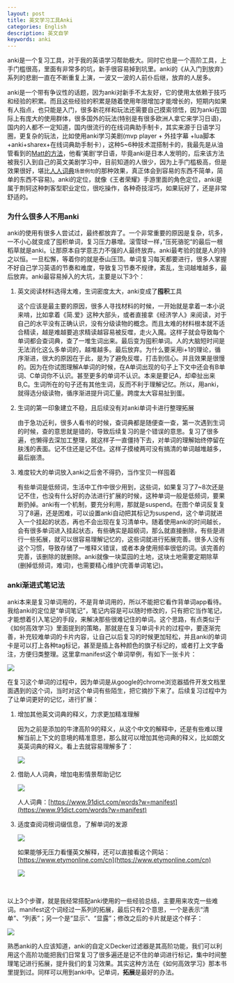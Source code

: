 ```yaml
---
layout: post
title: 英文学习工具Anki
categories: English
description: 英文自学
keywords: anki
---
```


anki是一个复习工具，对于我的英语学习帮助极大。同时它也是一个高阶工具，上手门槛很高，里面有非常多的坑，新手很容易掉到坑里。anki的《从入门到放弃》系列的悲剧一直在不断重复上演，一波又一波的人前仆后继，放弃的人居多。

anki是一个带有争议性的话题，因为anki对新手不太友好，它的使用太依赖于技巧和经验的积累。而且这些经验的积累是随着使用年限增加才能增长的，短期内如果有人指点，也只能是入门，很多新花样和玩法还需要自己摸索领悟，因为anki在国际上有庞大的使用群体，很多国外的玩法(特别是有很多欧洲人拿它来学习日语)，国内的人都不一定知道，国内很流行的在线词典助手制卡，其实来源于日语学习圈，更复杂的玩法，比如使用anki学习美剧(mvp player + 外挂字幕 +lua脚本+anki+sharex+在线词典助手制卡），这种5~6种技术混搭制卡的，我最先是从油管看到的[Matt的方法](https://youtu.be/bbg6ztWecbU)，他看‘美剧’学日语，毕竟anki是日本人发明的，后来该方法被我引入到自己的英文美剧学习中，目前知道的人很少，因为上手门槛极高，但是效果很好，堪比[人人词典](https://www.91dict.com/words?w=manifest)`场景例句`的那种效果，真正体会到容易的东西不简单，简单的东西不容易)。anki的定位，就像《王者荣耀》手游里面的角色定位，anki是属于荆轲这种刺客型职业定位，很吃操作，各种奇技淫巧，如果玩好了，还是非常舒适的。



### 为什么很多人不用anki

anki的使用有很多人尝试过，最终都放弃了。一个非常重要的原因是复杂，坑多，一不小心就变成了囤积单词，复习压力暴增。滚雪球一样，”压死骆驼“的最后一根稻草就是anki。让那原本自学意志力不强的人最终放弃。anki最考验的就是人的持之以恒。一旦松懈，等着你的就是泰山压顶。单词复习每天都要进行，很多人掌握不好自己学习英语的节奏和难度，导致复习节奏不规律，紊乱，生词越堆越多，最后放弃。anki最容易掉入的大坑，主要是以下3个：



1. 英文阅读材料选得太难，生词密度太大，anki变成了**囤积**工具

   这个应该是最主要的原因，很多人寻找材料的时候，一开始就是拿着一本小说来啃，比如拿着《简.爱》这种大部头，或者直接拿《经济学人》来阅读，对于自己的水平没有正确认识，没有分级读物的概念。而且太难的材料根本就不适合精读，越是难越要追求精读越容易被反噬，走火入魔。这样子就会导致每个单词都会查词典，查了一堆生词出来。最后变为囤积单词。人的大脑短时间是无法消化这么多单词的，越堆越多。最后放弃。为什么要采用i+1的理论，循序渐进，很大的原因在于此，是为了避免反噬，打击到信心。并且效果是很慢的。因为在你试图理解A单词的时候，在A单词出现的句子上下文中还会有B单词、C单词你不认识。甚至更多的单词不认识。本来是要记A，却牵扯出来B,C。生词所在的句子还有其他生词，反而不利于理解记忆。所以，用anki，就得选分级读物，循序渐进提升词汇量。跨度太大容易扯到蛋。

2. 生词的第一印象建立不稳，且后续没有对anki单词卡进行整理拓展

   由于急功近利，很多人看书的时候，查词典都是随便查一查，第一次遇到生词的时候，查的意思就是错的，导致后续复习的是个错误的意思。复习了很多遍，也懒得去深加工整理，就这样子一直僵持下去，对单词的理解始终停留在肤浅的表面。记不住还是记不住。这样子摸棱两可没有搞清的单词越堆越多，最后崩溃。

3. 难度较大的单词放入anki之后舍不得扔，当作宝贝一样囤着

   有些单词是低频词，生活中工作中很少用到，这些词，如果复习了7~8次还是记不住，也没有什么好的办法进行扩展的时候，这种单词一般是低频词，要果断扔掉。anki有一个机制，要充分利用，那就是suspend。在图个单词反复复习了8遍，还是困难，可以设置anki自动把其标记为suspend，这个单词就进入一个挂起的状态，再也不会出现在复习清单中。随着使用anki的时间越长，会有很多单词进入挂起状态，有些确实是超纲词，那么就直接删除，有些是进行一些拓展，就可以很容易理解记忆的，这些词就进行拓展完善。很多人没有这个习惯，导致存储了一堆释义错误，或者本身使用频率很低的词。该完善的完善，该删除的就删除。anki就像一块菜园的土地，这块土地需要定期除草(删掉低频词，难词)，也需要精心维护(完善单词笔记)。



### anki渐进式笔记法

anki本来是复习单词用的，不是背单词用的，所以不能把它看作背单词app看待。我给anki的定位是“单词笔记”，笔记内容是可以随时修改的，只有把它当作笔记，才能想着引入笔记的手段，来解决那些很难记住的单词。这个思路，有点类似于《如何高效学习》里面提到的策略，那就是在复习单词卡片的过程中，要逐渐完善，补充较难单词的卡片内容，让自己以后复习的时候更加轻松，并且anki的单词卡是可以打上各种tag标记，甚至是插上各种颜色的旗子标记的，或者打上文字备注，方便归类整理。这里拿manifest这个单词举例，有如下一张卡片：

<img src="https://cs-cn.top//images/posts/20210714194447.png"/>

在复习这个单词的过程中，因为单词是从google的chrome浏览器插件开发文档里面遇到的这个词，当时对这个单词有些陌生，把它摘抄下来了。后续复习过程中为了让单词更好的记忆，进行扩展：

1. 增加其他英文词典的释义，力求更加精准理解

   因为之前是添加的牛津高阶9的释义，从这个中文的解释中，还是有些难以理解当前上下文的意境的精准意思，那么就可以增加其他词典的释义，比如朗文英英词典的释义。看上去就容易理解多了：

   <img src="https://cs-cn.top//images/posts/20210714195219.png"/>

2. 借助人人词典，增加电影情景帮助记忆

   <img src="https://cs-cn.top//images/posts/manifest_95833.png"/>

   人人词典：[https://www.91dict.com/words?w=manifest](https://www.91dict.com/words?w=manifest)

3. 适度查阅词根词缀信息，了解单词的发源

   <img src="https://cs-cn.top//images/posts/cigen_cizui_200816.png"/>

   如果能够无压力看懂英文解释，还可以直接看这个网站：[https://www.etymonline.com/cn](https://www.etymonline.com/cn)

   <img src="https://cs-cn.top//images/posts/suyuan_03526.png"/>


<br/>

以上3个步骤，就是我经常搭配anki使用的一些经验总结，主要用来攻克一些难词。manifest这个词经过一系列的拓展，最后只有2个意思，一个是表示“清单”、“列表”；另一个是“显示”、“显露”；修改之后的卡片就是这个样子：

<img src="https://cs-cn.top//images/posts/result_203722.png"/>
<br/>


熟悉anki的人应该知道，anki的自定义Decker过滤器是其高阶功能，我们可以利用这个高阶功能把我们日常复习了很多遍还是记不住的单词进行标记，集中时间整理笔记进行拓展，提升我们的复习效果。其实这种方法在《如何高效学习》那本书里提到过。同样可以用到anki中。记单词，**拓展**是最好的办法。











